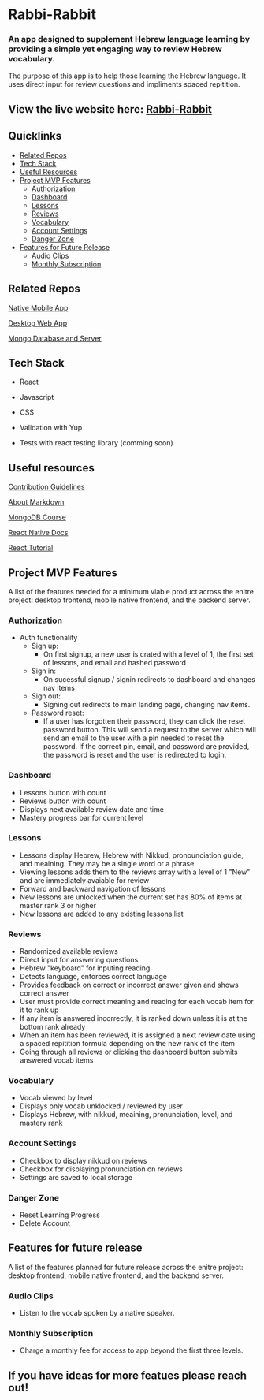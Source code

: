 # Rabbi-Rabbit

### An app designed to supplement Hebrew language learning by providing a simple yet engaging way to review Hebrew vocabulary.

The purpose of this app is to help those learning the Hebrew language. It uses direct input for review questions and impliments spaced repitition.

## View the live website here: [Rabbi-Rabbit](https://www.rabbi-rabbit.com/)

## Quicklinks

* [Related Repos](#related-repos)
* [Tech Stack](#tech-stack)
* [Useful Resources](#useful-resources)
* [Project MVP Features](#project-mvp-features)
    * [Authorization](#authorization)
    * [Dashboard](#dashboard)
    * [Lessons](#lessons)
    * [Reviews](#reviews)
    * [Vocabulary](#vocabulary)
    * [Account Settings](#account-settings)
    * [Danger Zone](#danger-zone)
* [Features for Future Release](#features-for-future-release)
    * [Audio Clips](#audio-clips)
    * [Monthly Subscription](#monthly-subscription)


## Related Repos

[Native Mobile App](https://github.com/Rabbi-Rabbit/react-native-mobile-app)

[Desktop Web App](https://github.com/Rabbi-Rabbit/frontend-react-desktop)

[Mongo Database and Server](https://github.com/Rabbi-Rabbit/mongo-db-node-server)

## Tech Stack

- React

- Javascript

- CSS

- Validation with Yup

- Tests with react testing library (comming soon)

## Useful resources

[Contribution Guidelines](https://github.com/Grow-Work/.github/blob/main/GENERAL-CONTRIBUTING.md)

[About Markdown](https://docs.github.com/github/writing-on-github/getting-started-with-writing-and-formatting-on-github/basic-writing-and-formatting-syntax)

[MongoDB Course](https://university.mongodb.com/learning_paths/developer)

[React Native Docs](https://reactnative.dev/docs/getting-started)

[React Tutorial](https://reactjs.org/tutorial/tutorial.html)

## Project MVP Features

A list of the features needed for a minimum viable product across the enitre project: desktop frontend, mobile native frontend, and the backend server.

### Authorization

* Auth functionality
    * Sign up:
         - On first signup, a new user is crated with a level of 1, the first set of lessons, and email and hashed password
    * Sign in:
       * On sucessful signup / signin redirects to dashboard and changes nav items
    * Sign out:
       * Signing out redirects to main landing page, changing nav items.
    * Password reset:
       * If a user has forgotten their password, they can click the reset password button. This will send a request to the server which will send an email to the user with a pin needed to reset the password. If the correct pin, email, and password are provided, the password is reset and the user is redirected to login.

### Dashboard

* Lessons button with count
* Reviews button with count
* Displays next available review date and time
* Mastery progress bar for current level

### Lessons

* Lessons display Hebrew, Hebrew with Nikkud, pronounciation guide, and meaining. They may be a single word or a phrase.
* Viewing lessons adds them to the reviews array with a level of 1 "New" and are immediately avaiable for review
* Forward and backward navigation of lessons
* New lessons are unlocked when the current set has 80% of items at master rank 3 or higher
* New lessons are added to any existing lessons list

### Reviews

* Randomized available reviews
* Direct input for answering questions
* Hebrew "keyboard" for inputing reading
* Detects language, enforces correct language
* Provides feedback on correct or incorrect answer given and shows correct answer
* User must provide correct meaning and reading for each vocab item for it to rank up
* If any item is answered incorrectly, it is ranked down unless it is at the bottom rank already
* When an item has been reviewed, it is assigned a next review date using a spaced repitition formula depending on the new rank of the item
* Going through all reviews or clicking the dashboard button submits answered vocab items

### Vocabulary

* Vocab viewed by level
* Displays only vocab unklocked / reviewed by user
* Displays Hebrew, with nikkud, meaining, pronunciation, level, and mastery rank

### Account Settings

* Checkbox to display nikkud on reviews
* Checkbox for displaying pronunciation on reviews
* Settings are saved to local storage

### Danger Zone

* Reset Learning Progress
* Delete Account

## Features for future release

A list of the features planned for future release across the enitre project: desktop frontend, mobile native frontend, and the backend server.

### Audio Clips

* Listen to the vocab spoken by a native speaker.

### Monthly Subscription

* Charge a monthly fee for access to app beyond the first three levels.


## If you have ideas for more featues please reach out!





